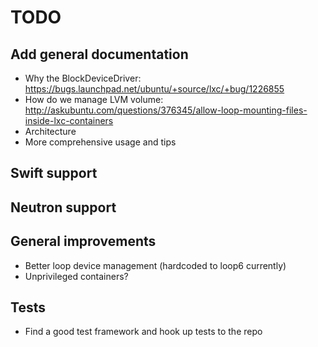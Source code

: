 # TODO

## Add general documentation

* Why the BlockDeviceDriver: https://bugs.launchpad.net/ubuntu/+source/lxc/+bug/1226855
* How do we manage LVM volume: http://askubuntu.com/questions/376345/allow-loop-mounting-files-inside-lxc-containers
* Architecture
* More comprehensive usage and tips

## Swift support

## Neutron support

## General improvements

* Better loop device management (hardcoded to loop6 currently)
* Unprivileged containers?

## Tests

* Find a good test framework and hook up tests to the repo
